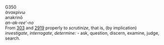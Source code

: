 <body>
  <p>G350<br>  ἀνακρίνω  <br> anakrinō  <br><i>an-ak-ree‘-no </i><br>From <a href="g0303.htm">303</a> and <a href="g2919.htm">2919</a>  properly to <i>scrutinize</i>, that is, (by implication) <i>investigate</i>, <i>interrogate</i>, <i>determine:</i> - ask, question, discern, examine, judge, search.<br></p>
 </body>